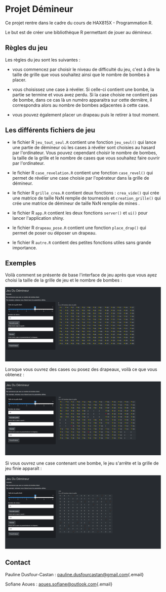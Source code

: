 # Projet Démineur

Ce projet rentre dans le cadre du cours de HAX815X - Programmation R.

Le but est de créer une bibliothèque R permettant de jouer au démineur.

## Règles du jeu

Les règles du jeu sont les suivantes :

-   vous commencez par choisir le niveau de difficulté du jeu, c'est à dire la taille de grille que vous souhaitez ainsi que le nombre de bombes à placer.

-   vous choisissez une case à révéler. Si celle-ci contient une bombe, la partie se termine et vous avez perdu. Si la case choisie ne contient pas de bombe, dans ce cas là un numéro apparaitra sur cette dernière, il correspondra alors au nombre de bombes adjacentes à cette case.

-   vous pouvez également placer un drapeau puis le retirer à tout moment.

## Les différents fichiers de jeu

-   le fichier R `jeu_tout_seul.R` contient une fonction `jeu_seul()` qui lance une partie de démineur où les cases à révéler sont choisies au hasard par l'ordinateur. Vous pouvez cependant choisir le nombre de bombes, la taille de la grille et le nombre de cases que vous souhaitez faire ouvrir par l'ordinateur.

-   le fichier R `case_revelation.R` contient une fonction `case_revel()` qui permet de révéler une case choisie par l'opérateur dans la grille de démineur.

-   le fichier R `grille_crea.R` contient deux fonctions : `crea_vide()` qui crée une matrice de taille NxN remplie de tournesols et `creation_grille()` qui crée une matrice de démineur de taille NxN remplie de mines .

-   le fichier R `app.R` contient les deux fonctions `server()` et `ui()` pour lancer l'application shiny.

-   le fichier R `drapeau_pose.R` contient une fonction `place_drap()` qui permet de poser ou déposer un drapeau.

-   le fichier R `autre.R` contient des petites fonctions utiles sans grande importance.

## Exemples

Voilà comment se présente de base l'interface de jeu après que vous ayez choisi la taille de la grille de jeu et le nombre de bombes :

<p align="center">

<img src="https://github.com/paulinedusfourcastan/Programmation-R-/blob/main/img5.png" title="dem" width="600"/>

</p>

Lorsque vous ouvrez des cases ou posez des drapeaux, voilà ce que vous obtenez :

<p align="center">

<img src="https://github.com/paulinedusfourcastan/Programmation-R-/blob/main/img6.png" title="dem" width="600"/>

</p>

Si vous ouvrez une case contenant une bombe, le jeu s'arrête et la grille de jeu finie apparaît :

<p align="center">

<img src="https://github.com/paulinedusfourcastan/Programmation-R-/blob/main/img7.png" title="dem" width="600"/>

</p>

## Contact

Pauline Dusfour-Castan : [pauline.dusfourcastan\@gmail.com](mailto:pauline.dusfourcastan@gmail.com){.email}

Sofiane Aoues : [aoues.sofiane\@outlook.com](mailto:aoues.sofiane@outlook.com){.email}
